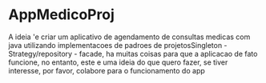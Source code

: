 # AppMedicoProj
A ideia 'e criar um aplicativo de agendamento de consultas medicas com java utilizando implementacoes de padroes de projetosSingleton - Strategy/repository - facade, ha muitas coisas para que a aplicacao de fato funcione, no entanto, este e uma ideia do que quero fazer, se tiver interesse, por favor, colabore para o funcionamento do app
